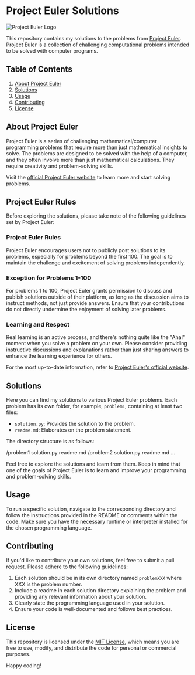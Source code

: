 # Project Euler Solutions

![Project Euler Logo](https://projecteuler.net/images/clipart/euler_portrait.png)

This repository contains my solutions to the problems from [Project Euler](https://projecteuler.net/). Project Euler is a collection of challenging computational problems intended to be solved with computer programs.

## Table of Contents

1. [About Project Euler](#about-project-euler)
2. [Solutions](#solutions)
3. [Usage](#usage)
4. [Contributing](#contributing)
5. [License](#license)

## About Project Euler

Project Euler is a series of challenging mathematical/computer programming problems that require more than just mathematical insights to solve. The problems are designed to be solved with the help of a computer, and they often involve more than just mathematical calculations. They require creativity and problem-solving skills.

Visit the [official Project Euler website](https://projecteuler.net/) to learn more and start solving problems.

## Project Euler Rules

Before exploring the solutions, please take note of the following guidelines set by Project Euler:

### Project Euler Rules

Project Euler encourages users not to publicly post solutions to its problems, especially for problems beyond the first 100. The goal is to maintain the challenge and excitement of solving problems independently.

### Exception for Problems 1-100

For problems 1 to 100, Project Euler grants permission to discuss and publish solutions outside of their platform, as long as the discussion aims to instruct methods, not just provide answers. Ensure that your contributions do not directly undermine the enjoyment of solving later problems.

### Learning and Respect

Real learning is an active process, and there's nothing quite like the "Aha!" moment when you solve a problem on your own. Please consider providing instructive discussions and explanations rather than just sharing answers to enhance the learning experience for others.

For the most up-to-date information, refer to [Project Euler's official website](https://projecteuler.net/).

## Solutions

Here you can find my solutions to various Project Euler problems. Each problem has its own folder, for example, `problem1`, containing at least two files:

- `solution.py`: Provides the solution to the problem.
- `readme.md`: Elaborates on the problem statement.

The directory structure is as follows:

/problem1
solution.py
readme.md
/problem2
solution.py
readme.md
...

Feel free to explore the solutions and learn from them. Keep in mind that one of the goals of Project Euler is to learn and improve your programming and problem-solving skills.

## Usage

To run a specific solution, navigate to the corresponding directory and follow the instructions provided in the README or comments within the code. Make sure you have the necessary runtime or interpreter installed for the chosen programming language.

## Contributing

If you'd like to contribute your own solutions, feel free to submit a pull request. Please adhere to the following guidelines:

1. Each solution should be in its own directory named `problemXXX` where XXX is the problem number.
2. Include a readme in each solution directory explaining the problem and providing any relevant information about your solution.
3. Clearly state the programming language used in your solution.
4. Ensure your code is well-documented and follows best practices.

## License

This repository is licensed under the [MIT License](LICENSE), which means you are free to use, modify, and distribute the code for personal or commercial purposes.

Happy coding!
